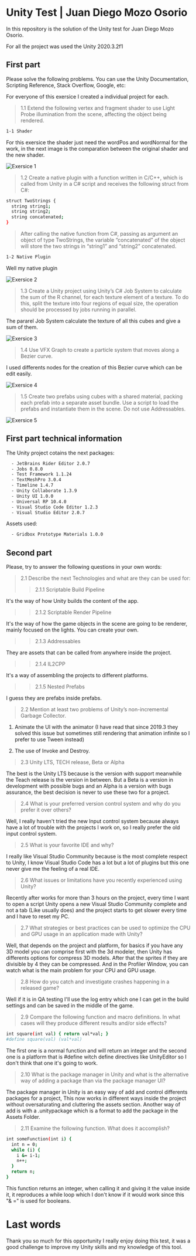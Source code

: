 # Unity Test | Juan Diego Mozo Osorio
In this repository is the solution of the Unity test for Juan Diego Mozo Osorio.

For all the project was used the Unity 2020.3.2f1 

## First part
Please solve the following problems. You can use the Unity Documentation, Scripting Reference, Stack Overflow, Google, etc:

For everyone of this exersice I created a individual project for each.

> 1.1 Extend the following vertex and fragment shader to use Light Probe illumination from the scene, affecting the object being rendered.
``` bash
1-1 Shader
```
For this exersice the shader just need the wordPos and wordNormal for the work, in the next image is the comparation between the original shader and the new shader.

![Exersice 1](./images/1.png?raw=true "Shader works")


> 1.2 Create a native plugin with a function written in C/C++, which is called from Unity in a C# script and receives the following struct from C#:

``` bash
struct TwoStrings {
  string string1;
  string string2;
  string concatenated;
}
```

> After calling the native function from C#, passing as argument an object of type TwoStrings, the variable “concatenated” of the object will store the two strings in “string1” and “string2” concatenated.
``` bash
1-2 Native Plugin
```

Well my native plugin

![Exersice 2](./images/2.png?raw=true "Native Plugin")

> 1.3 Create a Unity project using Unity’s C# Job System to calculate the sum of the R channel, for each texture element of a texture. To do this, split the texture into four regions of equal size, the operation should be processed by jobs running in parallel.

The pararel Job System calculate the texture of all this cubes and give a sum of them.

![Exersice 3](./images/3.png?raw=true "JobSystem")

> 1.4 Use VFX Graph to create a particle system that moves along a Bezier curve.

I used differents nodes for the creation of this Bezier curve which can be edit easily.

![Exersice 4](./images/4.png?raw=true "ParticleSystem")

> 1.5 Create two prefabs using cubes with a shared material, packing each prefab into a separate asset bundle. Use a script to load the prefabs and instantiate them in the scene. Do not use Addressables.

![Exersice 5](./images/5.png?raw=true "Prefabs")

## First part technical information
The Unity project cotains the next packages:
``` bash
  - JetBrains Rider Editor 2.0.7
  - Jobs 0.8.0
  - Test Framework 1.1.24
  - TextMeshPro 3.0.4
  - Timeline 1.4.7
  - Unity Collaborate 1.3.9
  - Unity UI 1.0.0
  - Universal RP 10.4.0
  - Visual Studio Code Editor 1.2.3
  - Visual Studio Editor 2.0.7
```

Assets used:
``` bash
  - Gridbox Prototype Materials 1.0.0
```

## Second part
Please, try to answer the following questions in your own words:
> 2.1 Describe the next Technologies and what are they can be used for:
>> 2.1.1 Scriptable Build Pipeline

It's the way of how Unity builds the content of the app.

>> 2.1.2 Scriptable Render Pipeline

It's the way of how the game objects in the scene are going to be renderer, mainly focused on the lights. You can create your own.

>> 2.1.3 Addressables

They are assets that can be called from anywhere inside the project.

>> 2.1.4 IL2CPP

It's a way of assembling the projects to different platforms.

>> 2.1.5 Nested Prefabs

I guess they are prefabs inside prefabs.

> 2.2 Mention at least two problems of Unity’s non-incremental Garbage Collector.

1. Animate the UI with the animator (I have read that since 2019.3 they solved this issue but sometimes still rendering that animation infinite so I prefer to use Tween instead)

2. The use of Invoke and Destroy.

> 2.3 Unity LTS, TECH release, Beta or Alpha

The best is the Unity LTS because is the version with support meanwhile the Teach release is the version in between. But a Beta is a version in development with possible bugs and an Alpha is a version with bugs assurance, the best decision is never to use these two for a project.

> 2.4 What is your preferred version control system and why do you prefer it over
others?

Well, I really haven't tried the new Input control system because always have a lot of trouble with the projects I work on, so I really prefer the old input control system.

> 2.5 What is your favorite IDE and why?

I really like Visual Studio Community because is the most complete respect to Unity, I know Visual Studio Code has a lot but a lot of plugins but this one never give me the feeling of a real IDE.

> 2.6 What issues or limitations have you recently experienced using Unity?

Recently after works for more than 3 hours on the project, every time I want to open a script Unity opens a new Visual Studio Community complete and not a tab (Like usually does) and the project starts to get slower every time and I have to reset my PC.

> 2.7 What strategies or best practices can be used to optimize the CPU and GPU
usage in an application made with Unity?

Well, that depends on the project and platform, for basics if you have any 3D model you can comprise first with the 3d modeler, then Unity has differents options for compress 3D models. After that the sprites if they are divisible by 4 they can be compressed. And in the Profiler Window, you can watch what is the main problem for your CPU and GPU usage.

> 2.8 How do you catch and investigate crashes happening in a released game?

Well if it is in QA testing I'll use the log entry which one I can get in the build settings and can be saved in the middle of the game.

> 2.9 Compare the following function and macro definitions. In what cases will they produce different results and/or side effects?

``` bash
int square(int val) { return val*val; }
#define square(val) (val*val)
```

The first one is a normal function and will return an integer and the second one is a platform that is #define witch define directives like UnityEditor so I don't think that one it's going to work.

> 2.10 What is the package manager in Unity and what is the alternative way of adding a package than via the package manager UI?

The package manager in Unity is an easy way of add and control differents packages for a project, This now works in different ways inside the project without oversaturating and cluttering the assets section. Another way of add is with a .unitypackage which is a format to add the package in the Assets Folder.

> 2.11 Examine the following function. What does it accomplish?

```bash
int someFunction(int i) {
  int n = 0;
  while (i) {
    i &= i-1;
    n++;
  }
  return n;
}
```
This function returns an integer, when calling it and giving it the value inside it, it reproduces a while loop which I don't know if it would work since this "& =" is used for booleans.


# Last words
Thank you so much for this opportunity I really enjoy doing this test, it was a good challenge to improve my Unity skills and my knowledge of this tool.